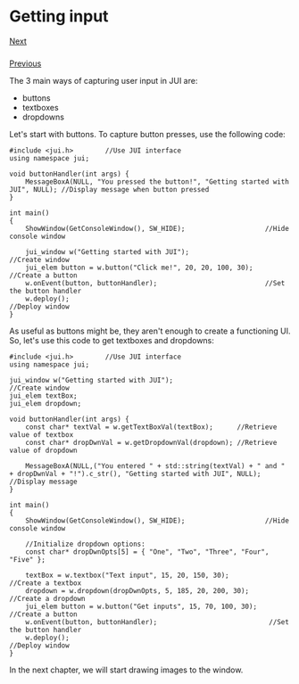# Getting input

[Next](https://github.com/jptr218/jui/blob/main/man/images.md)
###
[Previous](https://github.com/jptr218/jui/blob/main/man/drawing_rectangles.md)

The 3 main ways of capturing user input in JUI are:
- buttons
- textboxes
- dropdowns

Let's start with buttons. To capture button presses, use the following code:
```
#include <jui.h>        //Use JUI interface
using namespace jui;

void buttonHandler(int args) {
    MessageBoxA(NULL, "You pressed the button!", "Getting started with JUI", NULL); //Display message when button pressed
}

int main()
{
    ShowWindow(GetConsoleWindow(), SW_HIDE);                    //Hide console window

    jui_window w("Getting started with JUI");                   //Create window
    jui_elem button = w.button("Click me!", 20, 20, 100, 30);   //Create a button
    w.onEvent(button, buttonHandler);                           //Set the button handler
    w.deploy();                                                 //Deploy window
}
```

As useful as buttons might be, they aren't enough to create a functioning UI. So, let's use this code to get textboxes and dropdowns:

```
#include <jui.h>        //Use JUI interface
using namespace jui;

jui_window w("Getting started with JUI");                       //Create window
jui_elem textBox;
jui_elem dropdown;

void buttonHandler(int args) {
    const char* textVal = w.getTextBoxVal(textBox);      //Retrieve value of textbox
    const char* dropDwnVal = w.getDropdownVal(dropdown); //Retrieve value of dropdown

    MessageBoxA(NULL,("You entered " + std::string(textVal) + " and " + dropDwnVal + "!").c_str(), "Getting started with JUI", NULL); //Display message
}

int main()
{
    ShowWindow(GetConsoleWindow(), SW_HIDE);                    //Hide console window

    //Initialize dropdown options:
    const char* dropDwnOpts[5] = { "One", "Two", "Three", "Four", "Five" };

    textBox = w.textbox("Text input", 15, 20, 150, 30);          //Create a textbox
    dropdown = w.dropdown(dropDwnOpts, 5, 185, 20, 200, 30);     //Create a dropdown
    jui_elem button = w.button("Get inputs", 15, 70, 100, 30);    //Create a button
    w.onEvent(button, buttonHandler);                            //Set the button handler
    w.deploy();                                                  //Deploy window
}
```

In the next chapter, we will start drawing images to the window.

